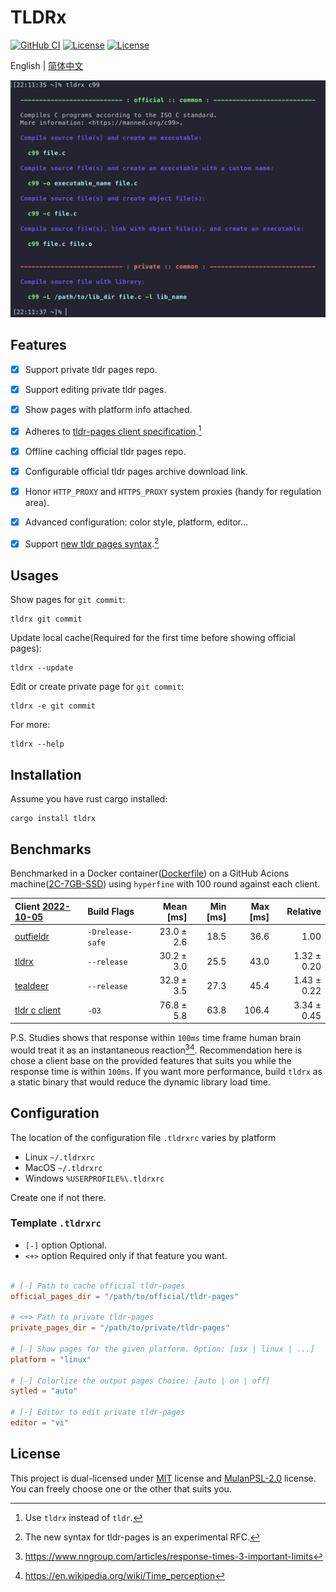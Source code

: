 <h1>TLDRx</h1>

<p>
  <a href="https://github.com/tldrx/tldrx/actions/workflows/ci.yml"><img alt="GitHub CI" src="https://github.com/tldrx/tldrx/actions/workflows/ci.yml/badge.svg"></a>
  <a href="https://github.com/tldrx/tldrx#license"><img alt="License" src="https://img.shields.io/crates/l/tldrx"></a>
  <a href="https://crates.io/crates/tldrx"><img alt="License" src="https://img.shields.io/crates/v/tldrx"></a>
</p>

<p>English | <a href="README.zh.md">简体中文</a></p>

<p>
  <img src="docs/screenshot.png" alt="screenshot" width="582">
</p>


## Features

- [x] Support private tldr pages repo. 
- [x] Support editing private tldr pages.
- [x] Show pages with platform info attached.
- [x] Adheres to [tldr-pages client specification](https://github.com/tldr-pages/tldr/blob/main/CLIENT-SPECIFICATION.md).[^1]
- [x] Offline caching official tldr pages repo.
- [x] Configurable official tldr pages archive download link.
- [x] Honor `HTTP_PROXY` and `HTTPS_PROXY` system proxies (handy for regulation area).
- [x] Advanced configuration: color style, platform, editor...
- [x] Support [new tldr pages syntax](https://github.com/tldr-pages/tldr/pull/958).[^2]


## Usages

Show pages for `git commit`:

    tldrx git commit

Update local cache(Required for the first time before showing official pages):

    tldrx --update

Edit or create private page for `git commit`:

    tldrx -e git commit

For more:

    tldrx --help


## Installation

Assume you have rust cargo installed:

    cargo install tldrx

## Benchmarks

Benchmarked in a Docker container([Dockerfile](benches/Dockerfile)) on a GitHub Acions machine([2C-7GB-SSD]) 
using `hyperfine` with 100 round against each client. 

| Client [2022-10-05]                                          | Build Flags      |  Mean [ms] | Min [ms] | Max [ms] |    Relative |
| :----------------------------------------------------------- | :--------------- | ---------: | -------: | -------: | ----------: |
| [outfieldr](https://gitlab.com/ve-nt/outfieldr)              | `-Drelease-safe` | 23.0 ± 2.6 |     18.5 |     36.6 |        1.00 |
| [tldrx](https://github.com/tldrx/tldrx)                      | `--release`      | 30.2 ± 3.0 |     25.5 |     43.0 | 1.32 ± 0.20 |
| [tealdeer](https://github.com/dbrgn/tealdeer)                | `--release`      | 32.9 ± 3.5 |     27.3 |     45.4 | 1.43 ± 0.22 |
| [tldr c client](https://github.com/tldr-pages/tldr-c-client) | `-O3`            | 76.8 ± 5.8 |     63.8 |    106.4 | 3.34 ± 0.45 |

P.S. Studies shows that response within `100ms` time frame human brain would treat it as an instantaneous reaction[^3][^4].
Recommendation here is chose a client base on the provided features that suits you while the response time is within `100ms`.
If you want more performance, build `tldrx` as a static binary that would reduce the dynamic library load time.



## Configuration

The location of the configuration file `.tldrxrc` varies by platform

- Linux `~/.tldrxrc`
- MacOS `~/.tldrxrc`
- Windows `%USERPROFILE%\.tldrxrc`

Create one if not there.

### Template `.tldrxrc` 

- `[-]` option Optional.
- `<+>` option Required only if that feature you want.

```toml

# [-] Path to cache official tldr-pages
official_pages_dir = "/path/to/official/tldr-pages"

# <+> Path to private tldr-pages
private_pages_dir = "/path/to/private/tldr-pages"

# [-] Show pages for the given platform. Option: [osx | linux | ...]
platform = "linux"

# [-] Colorlize the output pages Choice: [auto | on | off]
sytled = "auto"

# [-] Editor to edit private tldr-pages
editor = "vi"

```


## License

This project is dual-licensed under [MIT](LICENSE-MIT) license and [MulanPSL-2.0](LICENSE-MulanPSL) license.
You can freely choose one or the other that suits you.



[^1]: Use `tldrx` instead of `tldr`.

[^2]: The new syntax for tldr-pages is an experimental RFC.

[^3]: https://www.nngroup.com/articles/response-times-3-important-limits
[^4]: https://en.wikipedia.org/wiki/Time_perception


[2C-7GB-SSD]: https://docs.github.com/en/actions/using-github-hosted-runners/about-github-hosted-runners#supported-runners-and-hardware-resources
[2022-10-05]: https://github.com/tldrx/tldrx/actions/runs/3188985781/jobs/5202273436